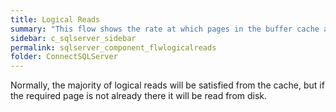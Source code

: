 ```yaml
---
title: ﻿Logical Reads
summary: "This flow shows the rate at which pages in the buffer cache are being referenced by SQL connections (logical page reads)."
sidebar: c_sqlserver_sidebar
permalink: sqlserver_component_flwlogicalreads
folder: ConnectSQLServer
---
```



Normally, the majority of logical reads will be satisfied from the cache, but if the required page is not already there it will be read from disk.
